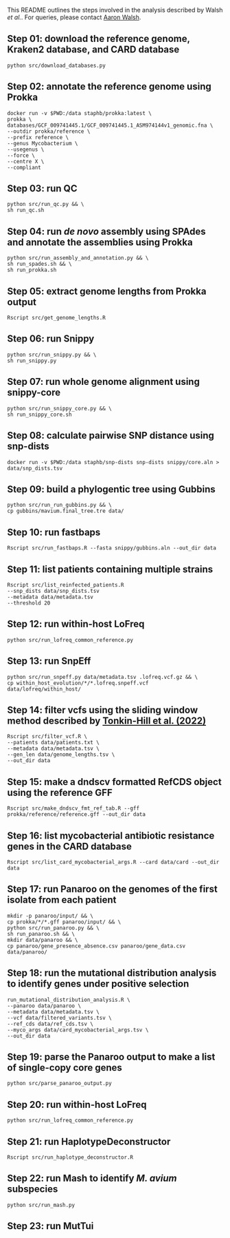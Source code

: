 This README outlines the steps involved in the analysis described by Walsh *et al.*. For queries, please contact [Aaron Walsh](mailto:awalsh12@tcd.ie?subject=within-host%20evolution%20of%20MAC).

## Step 01: download the reference genome, Kraken2 database, and CARD database

```
python src/download_databases.py
```

## Step 02: annotate the reference genome using Prokka

```
docker run -v $PWD:/data staphb/prokka:latest \
prokka \
databases/GCF_009741445.1/GCF_009741445.1_ASM974144v1_genomic.fna \
--outdir prokka/reference \
--prefix reference \
--genus Mycobacterium \
--usegenus \
--force \
--centre X \
--compliant
```

## Step 03: run QC

```
python src/run_qc.py && \
sh run_qc.sh
```

## Step 04: run *de novo* assembly using SPAdes and annotate the assemblies using Prokka

```
python src/run_assembly_and_annotation.py && \
sh run_spades.sh && \
sh run_prokka.sh
```

## Step 05: extract genome lengths from Prokka output

```
Rscript src/get_genome_lengths.R
```

## Step 06: run Snippy

```
python src/run_snippy.py && \
sh run_snippy.py
```

## Step 07: run whole genome alignment using snippy-core

```
python src/run_snippy_core.py && \
sh run_snippy_core.sh
```

## Step 08: calculate pairwise SNP distance using snp-dists

```
docker run -v $PWD:/data staphb/snp-dists snp-dists snippy/core.aln > data/snp_dists.tsv
```

## Step 09: build a phylogentic tree using Gubbins

```
python src/run_run_gubbins.py && \
cp gubbins/mavium.final_tree.tre data/
```

## Step 10: run fastbaps

```
Rscript src/run_fastbaps.R --fasta snippy/gubbins.aln --out_dir data
```

## Step 11: list patients containing multiple strains

```
Rscript src/list_reinfected_patients.R 
--snp_dists data/snp_dists.tsv 
--metadata data/metadata.tsv 
--threshold 20
```

## Step 12: run within-host LoFreq

```
python src/run_lofreq_common_reference.py
```

## Step 13: run SnpEff

```
python src/run_snpeff.py data/metadata.tsv .lofreq.vcf.gz && \
cp within_host_evolution/*/*.lofreq.snpeff.vcf data/lofreq/within_host/
```

## Step 14: filter vcfs using the sliding window method described by [Tonkin-Hill et al. (2022)](https://doi.org/10.1038/s41564-022-01238-1)

```
Rscript src/filter_vcf.R \
--patients data/patients.txt \
--metadata data/metadata.tsv \
--gen_len data/genome_lengths.tsv \
--out_dir data
```

## Step 15: make a dndscv formatted RefCDS object using the reference GFF

```
Rscript src/make_dndscv_fmt_ref_tab.R --gff prokka/reference/reference.gff --out_dir data
```

## Step 16: list mycobacterial antibiotic resistance genes in the CARD database

```
Rscript src/list_card_mycobacterial_args.R --card data/card --out_dir data
```

## Step 17: run Panaroo on the genomes of the first isolate from each patient

```
mkdir -p panaroo/input/ && \
cp prokka/*/*.gff panaroo/input/ && \
python src/run_panaroo.py && \
sh run_panaroo.sh && \
mkdir data/panaroo && \
cp panaroo/gene_presence_absence.csv panaroo/gene_data.csv data/panaroo/
```

## Step 18: run the mutational distribution analysis to identify genes under positive selection

```
run_mutational_distribution_analysis.R \
--panaroo data/panaroo \
--metadata data/metadata.tsv \
--vcf data/filtered_variants.tsv \
--ref_cds data/ref_cds.tsv \
--myco_args data/card_mycobacterial_args.tsv \
--out_dir data
```

## Step 19: parse the Panaroo output to make a list of single-copy core genes

```
python src/parse_panaroo_output.py
```

## Step 20: run within-host LoFreq

```
python src/run_lofreq_common_reference.py
```

##  Step 21: run HaplotypeDeconstructor

```
Rscript src/run_haplotype_deconstructor.R
```

## Step 22: run Mash to identify *M. avium* subspecies

```
python src/run_mash.py
```

## Step 23: run MutTui

```
```
